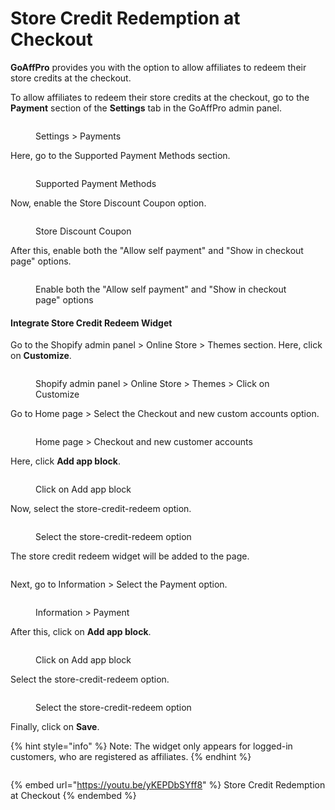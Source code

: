 # Store Credit Redemption at Checkout

**GoAffPro** provides you with the option to allow affiliates to redeem their store credits at the checkout.&#x20;

To allow affiliates to redeem their store credits at the checkout, go to the **Payment** section of the **Settings** tab in the GoAffPro admin panel.

<figure><img src="../../.gitbook/assets/image (3650).png" alt=""><figcaption><p>Settings > Payments</p></figcaption></figure>

Here, go to the Supported Payment Methods section.

<figure><img src="../../.gitbook/assets/Screenshot 2024-11-18 131004.png" alt=""><figcaption><p>Supported Payment Methods</p></figcaption></figure>

Now, enable the Store Discount Coupon option.&#x20;

<figure><img src="../../.gitbook/assets/Screenshot 2024-11-18 131237.png" alt=""><figcaption><p>Store Discount Coupon</p></figcaption></figure>

After this, enable both the "Allow self payment" and "Show in checkout page" options.

<figure><img src="../../.gitbook/assets/Screenshot 2024-11-18 1403235.png" alt=""><figcaption><p>Enable both the "Allow self payment" and "Show in checkout page" options</p></figcaption></figure>

#### Integrate Store Credit Redeem Widget&#x20;

Go to the Shopify admin panel > Online Store > Themes section. Here, click on **Customize**.

<figure><img src="../../.gitbook/assets/Screenshot 2024-11-18 131716 (1).png" alt=""><figcaption><p>Shopify admin panel > Online Store > Themes > Click on Customize</p></figcaption></figure>

Go to Home page > Select the Checkout and new custom accounts option.

<figure><img src="../../.gitbook/assets/Screenshot 2024-11-18 131749.png" alt=""><figcaption><p>Home page > Checkout and new customer accounts</p></figcaption></figure>

Here, click **Add app block**.

<figure><img src="../../.gitbook/assets/Screenshot 2024-11-18 133329.png" alt=""><figcaption><p>Click on Add app block</p></figcaption></figure>

Now, select the store-credit-redeem option.

<figure><img src="../../.gitbook/assets/Screenshot 2024-11-18 134541 (1).png" alt=""><figcaption><p>Select the store-credit-redeem option</p></figcaption></figure>

The store credit redeem widget will be added to the page.&#x20;

<figure><img src="../../.gitbook/assets/Screenshot 2024-11-18 140443.png" alt=""><figcaption></figcaption></figure>

Next, go to Information > Select the Payment option.

<figure><img src="../../.gitbook/assets/Screenshot 2024-11-18 140642.png" alt=""><figcaption><p>Information > Payment</p></figcaption></figure>

After this, click on **Add app block**.

<figure><img src="../../.gitbook/assets/Screenshot 2024-11-18 140715.png" alt=""><figcaption><p>Click on Add app block</p></figcaption></figure>

Select the store-credit-redeem option.

<figure><img src="../../.gitbook/assets/Screenshot 2024-11-18 1453413.png" alt=""><figcaption><p>Select the store-credit-redeem option</p></figcaption></figure>

Finally, click on **Save**.&#x20;

{% hint style="info" %}
Note: The widget only appears for logged-in customers, who are registered as affiliates.&#x20;
{% endhint %}

<figure><img src="../../.gitbook/assets/Screenshot 2024-11-18 141303.png" alt=""><figcaption></figcaption></figure>

{% embed url="https://youtu.be/yKEPDbSYff8" %}
Store Credit Redemption at Checkout
{% endembed %}
